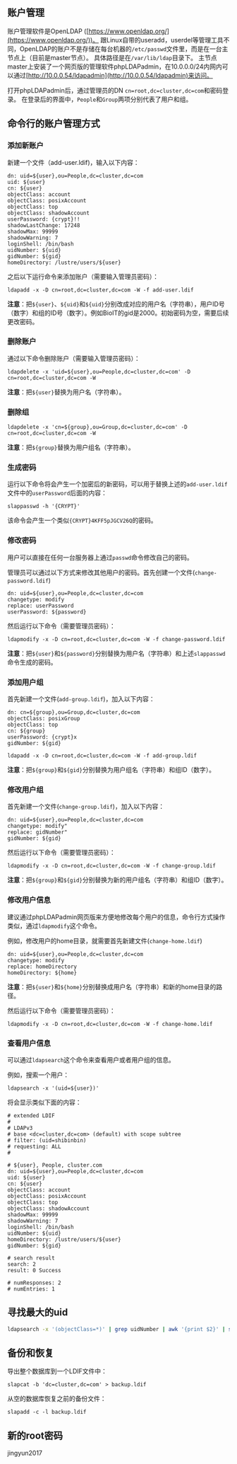 ## 账户管理
账户管理软件是OpenLDAP ([https://www.openldap.org/](https://www.openldap.org/))。
跟Linux自带的useradd，userdel等管理工具不同，OpenLDAP的账户不是存储在每台机器的`/etc/passwd`文件里，而是在一台主节点上（目前是master节点）。
具体路径是在`/var/lib/ldap`目录下。
主节点master上安装了一个网页版的管理软件phpLDAPadmin，在10.0.0.0/24内网内可以通过[http://10.0.0.54/ldapadmin](http://10.0.0.54/ldapadmin)来访问。

打开phpLDAPadmin后，通过管理员的DN `cn=root,dc=cluster,dc=com`和密码登录。
在登录后的界面中，`People`和`Group`两项分别代表了用户和组。

## 命令行的账户管理方式
### 添加新账户
新建一个文件（add-user.ldif)，输入以下内容：
```
dn: uid=${user},ou=People,dc=cluster,dc=com
uid: ${user}
cn: ${user}
objectClass: account
objectClass: posixAccount
objectClass: top
objectClass: shadowAccount
userPassword: {crypt}!!
shadowLastChange: 17248
shadowMax: 99999
shadowWarning: 7
loginShell: /bin/bash
uidNumber: ${uid}
gidNumber: ${gid}
homeDirectory: /lustre/users/${user}
```
之后以下运行命令来添加账户（需要输入管理员密码）：
```
ldapadd -x -D cn=root,dc=cluster,dc=com -W -f add-user.ldif
```
**注意**：把`${user}`、`${uid}`和`${uid}`分别改成对应的用户名（字符串），用户ID号（数字）和组的ID号（数字）。例如BioIT的gid是2000。初始密码为空，需要后续更改密码。

### 删除账户
通过以下命令删除账户（需要输入管理员密码）：
```
ldapdelete -x 'uid=${user},ou=People,dc=cluster,dc=com' -D cn=root,dc=cluster,dc=com -W
```
**注意**：把`${user}`替换为用户名（字符串）。

### 删除组
```
ldapdelete -x 'cn=${group},ou=Group,dc=cluster,dc=com' -D cn=root,dc=cluster,dc=com -W
```
**注意**：把`${group}`替换为用户组名（字符串）。

### 生成密码
运行以下命令将会产生一个加密后的新密码，可以用于替换上述的`add-user.ldif`文件中的`userPassword`后面的内容：
```
slappasswd -h '{CRYPT}'
```
该命令会产生一个类似`{CRYPT}4KFF5pJGCV26Q`的密码。

### 修改密码
用户可以直接在任何一台服务器上通过`passwd`命令修改自己的密码。

管理员可以通过以下方式来修改其他用户的密码。首先创建一个文件(`change-password.ldif`)
```
dn: uid=${user},ou=People,dc=cluster,dc=com
changetype: modify
replace: userPassword
userPassword: ${password}
```
然后运行以下命令（需要管理员密码）：
```
ldapmodify -x -D cn=root,dc=cluster,dc=com -W -f change-password.ldif
```
**注意**：把`${user}`和`${password}`分别替换为用户名（字符串）和上述`slappasswd`命令生成的密码。

### 添加用户组
首先新建一个文件(`add-group.ldif`)，加入以下内容：
```
dn: cn=${group},ou=Group,dc=cluster,dc=com
objectClass: posixGroup
objectClass: top
cn: ${group}
userPassword: {crypt}x
gidNumber: ${gid}
```
```
ldapadd -x -D cn=root,dc=cluster,dc=com -W -f add-group.ldif
```
**注意**：把`${group}`和`${gid}`分别替换为用户组名（字符串）和组ID（数字）。

### 修改用户组
首先新建一个文件(`change-group.ldif`)，加入以下内容：
```
dn: uid=${user},ou=People,dc=cluster,dc=com
changetype: modify"
replace: gidNumber"
gidNumber: ${gid}
```
然后运行以下命令（需要管理员密码）：
```
ldapmodify -x -D cn=root,dc=cluster,dc=com -W -f change-group.ldif
```
**注意**：把`${group}`和`${gid}`分别替换为新的用户组名（字符串）和组ID（数字）。

### 修改用户信息
建议通过phpLDAPadmin网页版来方便地修改每个用户的信息，命令行方式操作类似，通过`ldapmodify`这个命令。

例如，修改用户的home目录，就需要首先新建文件(`change-home.ldif`)
```
dn: uid=${user},ou=People,dc=cluster,dc=com
changetype: modify
replace: homeDirectory
homeDirectory: ${home}
```
**注意**：把`${user}`和`${home}`分别替换成用户名（字符串）和新的home目录的路径。

然后运行以下命令（需要管理员密码）：
```
ldapmodify -x -D cn=root,dc=cluster,dc=com -W -f change-home.ldif
```
### 查看用户信息
可以通过`ldapsearch`这个命令来查看用户或者用户组的信息。

例如，搜索一个用户：
```
ldapsearch -x '(uid=${user})'
```
将会显示类似下面的内容：
```
# extended LDIF
#
# LDAPv3
# base <dc=cluster,dc=com> (default) with scope subtree
# filter: (uid=shibinbin)
# requesting: ALL
#

# ${user}, People, cluster.com
dn: uid=${user},ou=People,dc=cluster,dc=com
uid: ${user}
cn: ${user}
objectClass: account
objectClass: posixAccount
objectClass: top
objectClass: shadowAccount
shadowMax: 99999
shadowWarning: 7
loginShell: /bin/bash
uidNumber: ${uid}
homeDirectory: /lustre/users/${user}
gidNumber: ${gid}

# search result
search: 2
result: 0 Success

# numResponses: 2
# numEntries: 1
```

## 寻找最大的uid
```bash
ldapsearch -x '(objectClass=*)' | grep uidNumber | awk '{print $2}' | sort -k1,1n
```

## 备份和恢复
导出整个数据库到一个LDIF文件中：
```
slapcat -b 'dc=cluster,dc=com' > backup.ldif
```
从空的数据库恢复之前的备份文件：
```
slapadd -c -l backup.ldif
```

## 新的root密码
jingyun2017
